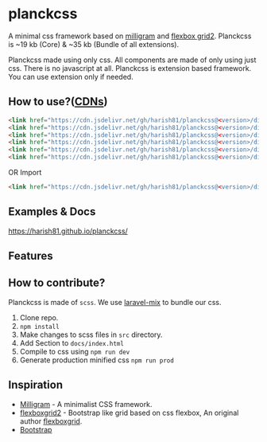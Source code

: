 # planckcss
A minimal css framework based on [milligram](https://github.com/milligram/milligram) and [flexbox grid2](https://github.com/evgenyrodionov/flexboxgrid2).
Planckcss is ~19 kb (Core) & ~35 kb (Bundle of all extensions).

Planckcss made using only css. All components are made of only using just css. There is no javascript at all.
Planckcss is extension based framework. You can use extension only if needed.

## How to use?([CDNs](https://www.jsdelivr.com/package/gh/harish81/planckcss))
```html
<link href="https://cdn.jsdelivr.net/gh/harish81/planckcss@<version>/dist/planckcss.css" rel="stylesheet">
<link href="https://cdn.jsdelivr.net/gh/harish81/planckcss@<version>/dist/extension_form.css" rel="stylesheet">
<link href="https://cdn.jsdelivr.net/gh/harish81/planckcss@<version>/dist/extension_spacing.css" rel="stylesheet">
<link href="https://cdn.jsdelivr.net/gh/harish81/planckcss@<version>/dist/extension_colors.css" rel="stylesheet">
<link href="https://cdn.jsdelivr.net/gh/harish81/planckcss@<version>/dist/extension_toggle.css" rel="stylesheet">
<link href="https://cdn.jsdelivr.net/gh/harish81/planckcss@<version>/dist/extension_display.css" rel="stylesheet">
```
OR Import
```html
<link href="https://cdn.jsdelivr.net/gh/harish81/planckcss@<version>/dist/planckcss.bundle.css" rel="stylesheet">
```

## Examples & Docs
https://harish81.github.io/planckcss/

## Features

## How to contribute?
Planckcss is made of `scss`. We use [laravel-mix](https://github.com/JeffreyWay/laravel-mix) to 
bundle our css. 

1. Clone repo.
2. `npm install`
3. Make changes to scss files in `src` directory.
4. Add Section to `docs/index.html`
5. Compile to css using `npm run dev`
6. Generate production minified css `npm run prod` 

## Inspiration
- [Milligram](https://milligram.io/) - A minimalist CSS framework.
- [flexboxgrid2](https://github.com/evgenyrodionov/flexboxgrid2) - Bootstrap like grid based on css flexbox,
An original author [flexboxgrid](https://github.com/kristoferjoseph/flexboxgrid). 
- [Bootstrap](https://getbootstrap.com/)
